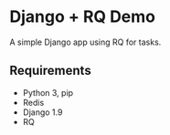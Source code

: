 Django + RQ Demo
===

A simple Django app using RQ for tasks.


Requirements
---
* Python 3, pip
* Redis
* Django 1.9
* RQ
